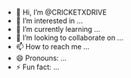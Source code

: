 - 👋 Hi, I’m @CRICKETXDRIVE
- 👀 I’m interested in ...
- 🌱 I’m currently learning ...
- 💞️ I’m looking to collaborate on ...
- 📫 How to reach me ...
- 😄 Pronouns: ...
- ⚡ Fun fact: ...

<!---
CRICKETXDRIVE/CRICKETXDRIVE is a ✨ special ✨ repository because its `README.md` (this file) appears on your GitHub profile.
You can click the Preview link to take a look at your changes.
--->

